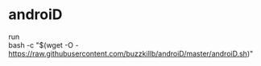 # androiD   
run   
bash -c "$(wget -O - https://raw.githubusercontent.com/buzzkillb/androiD/master/androiD.sh)"
